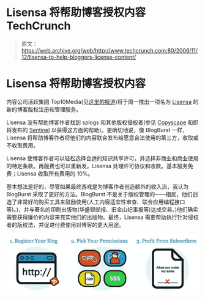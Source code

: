 # Lisensa 将帮助博客授权内容 TechCrunch

> 原文：<https://web.archive.org/web/http://www.techcrunch.com:80/2006/11/12/lisensa-to-help-bloggers-license-content/>

# Lisensa 将帮助博客授权内容

内容公司活跃集团 Top10Media(见[这里的报道](https://web.archive.org/web/20221005075144/http://www.beta.techcrunch.com/tag/TopTenSources/))将于周一推出一项名为 [Lisensa](https://web.archive.org/web/20221005075144/http://www.lisensa.com/) 的新的博客版权注册和管理服务。

Lisensa 没有帮助博客作者找到 splogs 和其他版权侵权者(参见 [Copyscape](https://web.archive.org/web/20221005075144/http://www.copyscape.com/) 和即将发布的 [Sentinel](https://web.archive.org/web/20221005075144/http://blogwerx.com/) 以获得这方面的帮助)。更确切地说，像 BlogBurst 一样，Lisensa 将帮助博客作者将他们的内容联合发布给愿意合法使用的第三方，收取或不收取费用。

Lisensa 使博客作者可以轻松选择合适的知识共享许可，并选择非商业和商业使用的特定条款。再版费也可以重新发。Lisensa 处理许可协议和收款。基本服务免费；Lisensa 收取所有费用的 10%。

基本想法是好的，尽管如果最终游戏是为博客作者创造额外的收入流，我认为 BlogBurst 采取了更好的方法。BlogBurst 不是关于版权管理的——相反，他们创造了非常好的购买工具来鼓励使用(人工内容适宜性审查、联合应用编程接口等)。)，并与著名的印刷出版物(华盛顿邮报、旧金山纪事报等)达成交易。)他们确实需要获得廉价的内容来充实他们的出版物。最终，Lisensa 需要帮助执行针对侵权者的版权法，并促进付费使用对博客的更大用途。

![](img/7c3cc6993bd2615f90a5df075a1151b3.png)